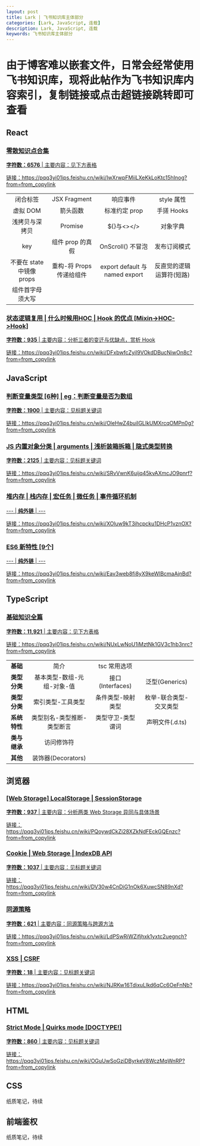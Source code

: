 ```yaml
---
layout: post
title: Lark | 飞书知识库主体部分
categories: [Lark, JavaScript, 连载]
description: Lark, JavaScript, 连载
keywords: 飞书知识库主体部分
---
```


# 由于博客难以嵌套文件，日常会经常使用飞书知识库，现将此帖作为飞书知识库内容索引，复制链接或点击超链接跳转即可查看

## React

### <a href="https://pqq3yi01ips.feishu.cn/wiki/IwXrwpFMiiLXeKkLoKtc15hInog?from=from_copylink" target="_blank">零散知识点合集

**字符数：6576** |  主要内容：见下方表格

链接：https://pqq3yi01ips.feishu.cn/wiki/IwXrwpFMiiLXeKkLoKtc15hInog?from=from_copylink

|             |                  |                  |                  |
| :------------------: | :-------------: | :-------------: | :-------------: |
|     闭合标签      |     JSX Fragment      |        响应事件          |       style 属性      |
|     虚拟 DOM      |       箭头函数        |      标准约定 prop       |       手搓 Hooks      |
|   浅拷贝与深拷贝   |       Promise         |       ${}与<></>        |       对象字典         |
|        key       |    组件 prop 的真假    |      OnScroll() 不冒泡   |       发布订阅模式     |
|   不要在 state 中镜像 props   |  重构-将 Props 传递给组件  |  export default 与 named export  | 反直觉的逻辑运算符(短路) |
|  组件首字母须大写  |                      |                          |                       |

### <a href="https://pqq3yi01ips.feishu.cn/wiki/DFxbwfcZyil9VOkdDBucNiwOn8c?from=from_copylink" target="_blank">状态逻辑复用 | 什么时候用HOC | Hook 的优点 [Mixin->HOC->Hook]

**字符数：935** | 主要内容：分析三者的变迁与优缺点，赏析 Hook

链接：https://pqq3yi01ips.feishu.cn/wiki/DFxbwfcZyil9VOkdDBucNiwOn8c?from=from_copylink

## JavaScript

### <a href="https://pqq3yi01ips.feishu.cn/wiki/OleHwZ4buiIGLlkUMXrcqOMPn0g?from=from_copylink" target="_blank">判断变量类型 [6种] | eg：判断变量是否为数组

**字符数：1900** |  主要内容：见标题关键词

链接：https://pqq3yi01ips.feishu.cn/wiki/OleHwZ4buiIGLlkUMXrcqOMPn0g?from=from_copylink

### <a href="https://pqq3yi01ips.feishu.cn/wiki/SRvVwnK6uijq45kvAXmcJO9pnrf?from=from_copylink" target="_blank">JS 内置对象分类 | arguments | 浅析装箱拆箱 | 隐式类型转换

**字符数：2125** |  主要内容：见标题关键词

链接：https://pqq3yi01ips.feishu.cn/wiki/SRvVwnK6uijq45kvAXmcJO9pnrf?from=from_copylink

### <a href="https://pqq3yi01ips.feishu.cn/wiki/XOluw9kT3ihcpcku1DHcP1vznOX?from=from_copylink" target="_blank">堆内存 | 栈内存 | 宏任务 | 微任务 | 事件循环机制

--- | **纯外链** | ---

链接：https://pqq3yi01ips.feishu.cn/wiki/XOluw9kT3ihcpcku1DHcP1vznOX?from=from_copylink

### <a href="https://pqq3yi01ips.feishu.cn/wiki/Eav3web8fi8yX9keWlBcmaAjnBd?from=from_copylink" target="_blank">ES6 新特性 [9个]

--- | **纯外链** | ---

链接：https://pqq3yi01ips.feishu.cn/wiki/Eav3web8fi8yX9keWlBcmaAjnBd?from=from_copylink

## TypeScript

### <a href="https://pqq3yi01ips.feishu.cn/wiki/NUxLwNoU1iMztNk1GV3c1hb3nrc?from=from_copylink" target="_blank">基础知识全篇

**字符数：11,921** | 主要内容：见下方表格

链接：https://pqq3yi01ips.feishu.cn/wiki/NUxLwNoU1iMztNk1GV3c1hb3nrc?from=from_copylink

|          |               |                |               |
|   :----------:   | :------------------: | :-------------: | :-------------: |
|      **基础**        |              简介                |    tsc 常用选项     |              |
|     **类型分类**      |   基本类型-数组-元组-对象-值       |       接口(Interfaces)       |      泛型(Generics)        |
|     **类型分类**      |       索引类型-工具类型           |   条件类型-映射类型     |    枚举-联合类型-交叉类型     |
|     **系统特性**      |    类型别名-类型推断-类型断言      |  类型守卫-类型谓词   |  声明文件(.d.ts) |
|     **类与继承**      |           访问修饰符             |                  |                          |
|      **其他**         |        装饰器(Decorators)       |                      |                       |

## 浏览器

### <a href="https://pqq3yi01ips.feishu.cn/wiki/PQoywdCkZi28XZkNdFEckGQEnzc?from=from_copylink" target="_blank">[Web Storage] LocalStorage | SessionStorage

**字符数：937** | 主要内容：分析两类 Web Storage 异同与具体场景

链接：https://pqq3yi01ips.feishu.cn/wiki/PQoywdCkZi28XZkNdFEckGQEnzc?from=from_copylink

### <a href="https://pqq3yi01ips.feishu.cn/wiki/DV30w4CnDiG1nOk6XuwcSN89nXd?from=from_copylink" target="_blank">Cookie | Web Storage | IndexDB API

**字符数：1037** | 主要内容：见标题关键词

链接：https://pqq3yi01ips.feishu.cn/wiki/DV30w4CnDiG1nOk6XuwcSN89nXd?from=from_copylink

### <a href="https://pqq3yi01ips.feishu.cn/wiki/LdPSwRiWZifjhxk1yxtc2uegnch?from=from_copylink" target="_blank">同源策略

**字符数：621** | 主要内容：同源策略与跨源方法

链接：https://pqq3yi01ips.feishu.cn/wiki/LdPSwRiWZifjhxk1yxtc2uegnch?from=from_copylink

### <a href="https://pqq3yi01ips.feishu.cn/wiki/NJRKw16TdixuLlkd6qCc6OeFnNb?from=from_copylink" target="_blank">XSS | CSRF

**字符数：18** | 主要内容：见标题关键词

链接：https://pqq3yi01ips.feishu.cn/wiki/NJRKw16TdixuLlkd6qCc6OeFnNb?from=from_copylink

## HTML

### <a href="https://pqq3yi01ips.feishu.cn/wiki/OGuUwSoGziDByrkeV8WczMqWnRP?from=from_copylink" target="_blank">Strict Mode | Quirks mode [DOCTYPE!]

**字符数：860** | 主要内容：见标题关键词

链接：https://pqq3yi01ips.feishu.cn/wiki/OGuUwSoGziDByrkeV8WczMqWnRP?from=from_copylink

## CSS

纸质笔记，待续

## 前端鉴权

纸质笔记，待续
















